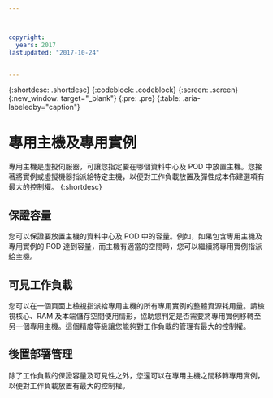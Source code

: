 ```yaml
---



copyright:
  years: 2017
lastupdated: "2017-10-24"


---
```


{:shortdesc: .shortdesc}
{:codeblock: .codeblock}
{:screen: .screen}
{:new_window: target="_blank"}
{:pre: .pre}
{:table: .aria-labeledby="caption"}


# 專用主機及專用實例 

專用主機是虛擬伺服器，可讓您指定要在哪個資料中心及 POD 中放置主機。您接著將實例或虛擬機器指派給特定主機，以便對工作負載放置及彈性成本佈建選項有最大的控制權。
{:shortdesc}

## 保證容量
您可以保證要放置主機的資料中心及 POD 中的容量。例如，如果包含專用主機及專用實例的 POD 達到容量，而主機有適當的空間時，您可以繼續將專用實例指派給主機。

## 可見工作負載
您可以在一個頁面上檢視指派給專用主機的所有專用實例的整體資源耗用量。請檢視核心、RAM 及本端儲存空間使用情形，協助您判定是否需要將專用實例移轉至另一個專用主機。這個精度等級讓您能夠對工作負載的管理有最大的控制權。 

## 後置部署管理
除了工作負載的保證容量及可見性之外，您還可以在專用主機之間移轉專用實例，以便對工作負載放置有最大的控制權。
